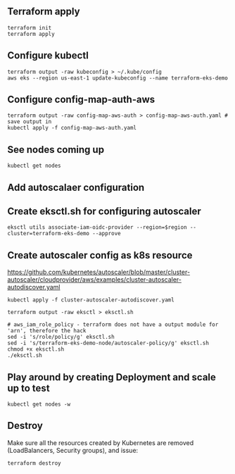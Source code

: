 ## Terraform apply
```
terraform init
terraform apply
```

## Configure kubectl
```
terraform output -raw kubeconfig > ~/.kube/config
aws eks --region us-east-1 update-kubeconfig --name terraform-eks-demo
```

## Configure config-map-auth-aws
```
terraform output -raw config-map-aws-auth > config-map-aws-auth.yaml # save output in
kubectl apply -f config-map-aws-auth.yaml
```

## See nodes coming up
```
kubectl get nodes
```
## Add autoscalaer configuration

## Create eksctl.sh for configuring autoscaler
``` 
eksctl utils associate-iam-oidc-provider --region=$region --cluster=terraform-eks-demo --approve
```

## Create autoscaler config as k8s resource 
https://github.com/kubernetes/autoscaler/blob/master/cluster-autoscaler/cloudprovider/aws/examples/cluster-autoscaler-autodiscover.yaml

```
kubectl apply -f cluster-autoscaler-autodiscover.yaml

terraform output -raw eksctl > eksctl.sh

# aws_iam_role_policy - terraform does not have a output module for 'arn', therefore the hack
sed -i 's/role/policy/g' eksctl.sh
sed -i 's/terraform-eks-demo-node/autoscaler-policy/g' eksctl.sh 
chmod +x eksctl.sh 
./eksctl.sh
```
## Play around by creating Deployment and scale up to test

``` kubectl get nodes -w ```

## Destroy
Make sure all the resources created by Kubernetes are removed (LoadBalancers, Security groups), and issue:
```
terraform destroy
```
